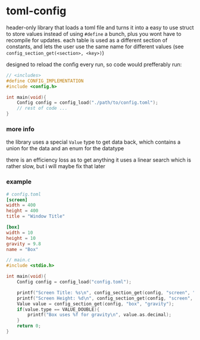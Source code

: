 # toml-config

header-only library that loads a toml file and turns it into a easy to use struct to store values instead of using `#define` a bunch, plus you wont have to recompile for updates.
each table is used as a different section of constants, and lets the user use the same name for different values (see `config_section_get(<section>, <key>)`)

designed to reload the config every run, so code would prefferably run:
```c
// <includes>
#define CONFIG_IMPLEMENTATION
#include <config.h>

int main(void){
    Config config = config_load("./path/to/config.toml");
    // rest of code ...
}
```

### more info

the library uses a special `Value` type to get data back, which contains a union for the data and an enum for the datatype

there is an efficiency loss as to get anything it uses a linear search which is rather slow, but i will maybe fix that later

### example

```toml
# config.toml
[screen]
width = 400
height = 400
title = "Window Title"

[box]
width = 10
height = 10
gravity = 9.8
name = "Box"
```
```c
// main.c
#include <stdio.h>

int main(void){
    Config config = config_load("config.toml");

    printf("Screen Title: %s\n", config_section_get(config, "screen", "title"));
    printf("Screen Height: %d\n", config_section_get(config, "screen", "height").as.integer);
    Value value = config_section_get(config, "box", "gravity");
    if(value.type == VALUE_DOUBLE){
        printf("Box uses %f for gravity\n", value.as.decimal);
    }
    return 0;
}
```
